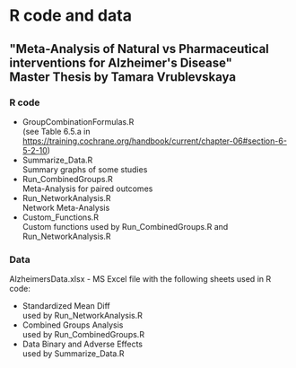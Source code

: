 # R code and data
## "Meta-Analysis of Natural vs Pharmaceutical interventions for Alzheimer's Disease"<br/>Master Thesis by Tamara Vrublevskaya

### R code
* GroupCombinationFormulas.R<br/>(see Table 6.5.a in https://training.cochrane.org/handbook/current/chapter-06#section-6-5-2-10)
* Summarize_Data.R<br/>Summary graphs of some studies
* Run_CombinedGroups.R<br/>Meta-Analysis for paired outcomes
* Run_NetworkAnalysis.R<br/>Network Meta-Analysis
* Custom_Functions.R<br/>Custom functions used by Run_CombinedGroups.R and Run_NetworkAnalysis.R

### Data
AlzheimersData.xlsx - MS Excel file with the following sheets used in R code:
* Standardized Mean Diff<br/>used by Run_NetworkAnalysis.R
* Combined Groups Analysis<br/>used by Run_CombinedGroups.R
* Data Binary and Adverse Effects<br/>used by Summarize_Data.R

